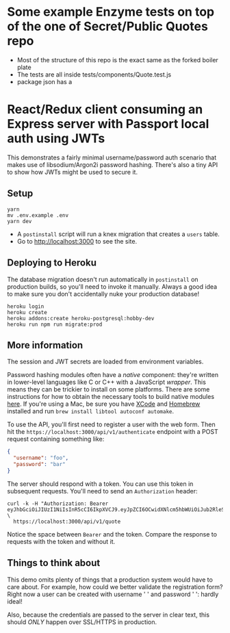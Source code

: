 # Some example Enzyme tests on top of the one of Secret/Public Quotes repo

- Most of the structure of this repo is the exact same as the forked boiler plate
- The tests are all inside tests/components/Quote.test.js
- package json has a 














# React/Redux client consuming an Express server with Passport local auth using JWTs

This demonstrates a fairly minimal username/password auth scenario that makes use of libsodium/Argon2i password hashing. There's also a tiny API to show how JWTs might be used to secure it.


## Setup

```shell
yarn
mv .env.example .env
yarn dev
```

* A `postinstall` script will run a knex migration that creates a `users` table.
* Go to [http://localhost:3000](http://localhost:3000) to see the site.


## Deploying to Heroku

The database migration doesn't run automatically in `postinstall` on production builds, so you'll need to invoke it manually. Always a good idea to make sure you don't accidentally nuke your production database!

```shell
heroku login
heroku create
heroku addons:create heroku-postgresql:hobby-dev
heroku run npm run migrate:prod
```

## More information

The session and JWT secrets are loaded from environment variables.

Password hashing modules often have a _native_ component: they're written in lower-level languages like C or C++ with a JavaScript _wrapper_. This means they can be trickier to install on some platforms. There are some instructions for how to obtain the necessary tools to build native modules [here](https://github.com/dev-academy-programme/orientation/blob/master/installation/node.md). If you're using a Mac, be sure you have [XCode](https://itunes.apple.com/us/app/xcode/id497799835) and [Homebrew](https://brew.sh) installed and run `brew install libtool autoconf automake`.

To use the API, you'll first need to register a user with the web form. Then hit the `https://localhost:3000/api/v1/authenticate` endpoint with a POST request containing something like:

```json
{ 
  "username": "foo",
  "password": "bar"
}
```

The server should respond with a token. You can use this token in subsequent requests. You'll need to send an `Authorization` header:

```shell
curl -k -H "Authorization: Bearer eyJhbGciOiJIUzI1NiIsInR5cCI6IkpXVCJ9.eyJpZCI6OCwidXNlcm5hbWUiOiJub2RleSIsImlhdCI6MTQ4NTM5NDc3MCwiZXhwIjoxNDg1NDgxMTcwfQ.EVo65RYtRlA9HTOiIqaG_aDfSE7xMedbr7JMeDlt5kE" \
  https://localhost:3000/api/v1/quote
```

Notice the space between `Bearer` and the token. Compare the response to requests with the token and without it.


## Things to think about

This demo omits plenty of things that a production system would have to care about. For example, how could we better validate the registration form? Right now a user can be created with username ' ' and password ' ': hardly ideal!

Also, because the credentials are passed to the server in clear text, this should _ONLY_ happen over SSL/HTTPS in production.
